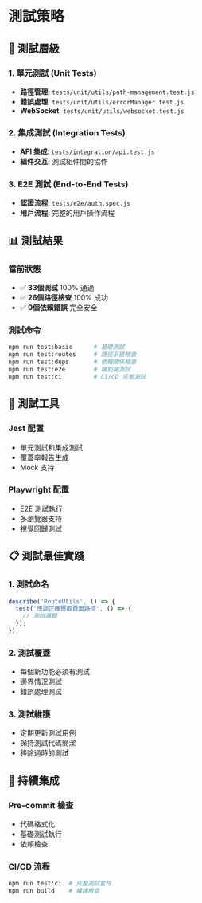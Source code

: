 # 測試策略

## 🎯 測試層級

### 1. 單元測試 (Unit Tests)
- **路徑管理**: `tests/unit/utils/path-management.test.js`
- **錯誤處理**: `tests/unit/utils/errorManager.test.js`
- **WebSocket**: `tests/unit/utils/websocket.test.js`

### 2. 集成測試 (Integration Tests)
- **API 集成**: `tests/integration/api.test.js`
- **組件交互**: 測試組件間的協作

### 3. E2E 測試 (End-to-End Tests)
- **認證流程**: `tests/e2e/auth.spec.js`
- **用戶流程**: 完整的用戶操作流程

## 📊 測試結果

### 當前狀態
- ✅ **33個測試** 100% 通過
- ✅ **26個路徑檢查** 100% 成功
- ✅ **0個依賴錯誤** 完全安全

### 測試命令
```bash
npm run test:basic      # 基礎測試
npm run test:routes     # 路徑系統檢查
npm run test:deps       # 依賴關係檢查
npm run test:e2e        # 端到端測試
npm run test:ci         # CI/CD 完整測試
```

## 🔧 測試工具

### Jest 配置
- 單元測試和集成測試
- 覆蓋率報告生成
- Mock 支持

### Playwright 配置
- E2E 測試執行
- 多瀏覽器支持
- 視覺回歸測試

## 📋 測試最佳實踐

### 1. 測試命名
```javascript
describe('RouteUtils', () => {
  test('應該正確獲取頁面路徑', () => {
    // 測試邏輯
  });
});
```

### 2. 測試覆蓋
- 每個新功能必須有測試
- 邊界情況測試
- 錯誤處理測試

### 3. 測試維護
- 定期更新測試用例
- 保持測試代碼簡潔
- 移除過時的測試

## 🚀 持續集成

### Pre-commit 檢查
- 代碼格式化
- 基礎測試執行
- 依賴檢查

### CI/CD 流程
```bash
npm run test:ci  # 完整測試套件
npm run build    # 構建檢查
``` 
